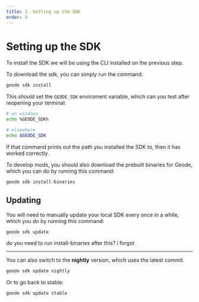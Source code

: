```yaml
---
title: 2. Setting up the SDK
order: 4
---
```


# Setting up the SDK
To install the SDK we will be using the CLI installed on the previous step.

To download the sdk, you can simply run the command:
```bash
geode sdk install
```
This *should* set the `GEODE_SDK` enviroment variable, which can you test after reopening your terminal:
```bash
# on windows
echo %GEODE_SDK%

# elsewhere
echo $GEODE_SDK
```

If that command prints out the path you installed the SDK to, then it has worked correctly.

To develop mods, you should also download the prebuilt binaries for Geode, which you can do by running this command:
```bash
geode sdk install-binaries
```

## Updating
You will need to manually update your local SDK every once in a while, which you do by running this command:
```bash
geode sdk update
```

do you need to run install-binaries after this? i forgot

---

You can also switch to the **nightly** version, which uses the latest commit.
```bash
geode sdk update nightly
```

Or to go back to stable:
```bash
geode sdk update stable
```